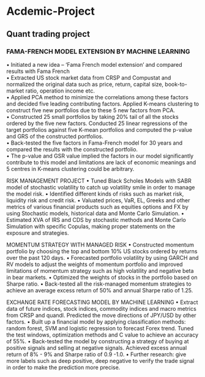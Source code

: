 # Acdemic-Project
## Quant trading project
### FAMA-FRENCH MODEL EXTENSION BY MACHINE LEARNING   		
•	Initiated a new idea – ‘Fama French model extension’ and compared results with Fama French  
•	Extracted US stock market data from CRSP and Compustat and normalized the original data such as price, return, capital size, book-to-market ratio, operation income etc.  
•	Applied PCA method to minimize the correlations among these factors and decided five leading contributing factors. Applied K-means clustering to construct five new portfolios due to these 5 new factors from PCA.  
•	Constructed 25 small portfolios by taking 20% tail of all the stocks ordered by the five new factors. Conducted 25 linear regressions of the target portfolios against five K-mean portfolios and computed the p-value and GRS of the constructed portfolios.  
•	Back-tested the five factors in Fama-French model for 30 years and compared the results with the constructed portfolio.   
•	The p-value and GSR value implied the factors in our model significantly contribute to this model and limitations are lack of economic meanings and 5 centres in K-means clustering could be arbitrary.  

RISK MANAGEMENT PROJECT
•	Tuned Black Scholes Models with SABR model of stochastic volatility to catch up volatility smile in order to manage the model risk.
•	Identified different kinds of risks such as market risk, liquidity risk and credit risk. 
•	Valuated prices, VaR, EL, Greeks and other metrics of various financial products such as equities options and FX by using Stochastic models, historical data and Monte Carlo Simulation. 
•	Estimated XVA of IRS and CDS by stochastic methods and Monte Carlo Simulation with specific Copulas, making proper statements on the exposure and strategies.

MOMENTUM STRATEGY WITH MANAGED RISK	
•	Constructed momentum portfolio by choosing the top and bottom 10% US stocks ordered by returns over the past 120 days. 
•	Forecasted portfolio volatility by using GARCH and RV models to adjust the weights of momentum portfolio and improved limitations of momentum strategy such as high volatility and negative beta in bear markets.
•	Optimized the weights of stocks in the portfolio based on Sharpe ratio. 
•	Back-tested all the risk-managed momentum strategies to achieve an average excess return of 50% and annual Sharpe ratio of 1.25.

EXCHANGE RATE FORECASTING MODEL BY MACHINE LEARNING
•	Extract data of future indices, stock indices, commodity indices and macro metrics from CRSP and quandl. Predicted the move directions of JPY/USD by other factors. 
•	Built up a financial model by applying classification methods: random forest, SVM and logistic regression to forecast Forex trend. Tuned the test windows, optimization methods and C value to achieve an accuracy of 55%.
•	Back-tested the model by constructing a strategy of buying at positive signals and selling at negative signals. Achieved excess annual return of 8% - 9% and Sharpe ratio of 0.9 -1.0.
•	Further research: give more labels such as deep positive, deep negative to verify the trade signal in order to make the prediction more precise.

